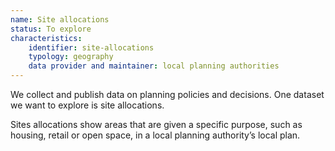 ```yaml
---
name: Site allocations
status: To explore
characteristics:
    identifier: site-allocations
    typology: geography
    data provider and maintainer: local planning authorities
---
```


We collect and publish data on planning policies and decisions. One dataset we want to explore is site allocations. 

Sites allocations show areas that are given a specific purpose, such as housing, retail or open space, in a local planning authority’s local plan.
